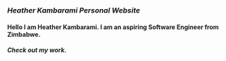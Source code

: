<!-- ![Heather Kambarami](images/readme image.png) -->
### ***Heather Kambarami Personal Website*** ###
#### Hello I am Heather Kambarami. I am an aspiring Software Engineer from Zimbabwe. ####
##### Check out my work. #####